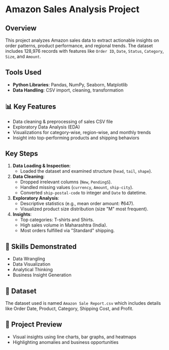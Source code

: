 # Amazon Sales Analysis Project

## Overview
This project analyzes Amazon sales data to extract actionable insights on order patterns, product performance, and regional trends. The dataset includes 128,976 records with features like `Order ID`, `Date`, `Status`, `Category`, `Size`, and `Amount`.

## Tools Used
- **Python Libraries**: Pandas, NumPy, Seaborn, Matplotlib
- **Data Handling**: CSV import, cleaning, transformation

## 📊 Key Features
- Data cleaning & preprocessing of sales CSV file
- Exploratory Data Analysis (EDA)
- Visualizations for category-wise, region-wise, and monthly trends
- Insight into top-performing products and shipping behaviors

## Key Steps
1. **Data Loading & Inspection**: 
   - Loaded the dataset and examined structure (`head`, `tail`, `shape`).
2. **Data Cleaning**:
   - Dropped irrelevant columns (`New`, `PendingS`).
   - Handled missing values (`currency`, `Amount`, `ship-city`).
   - Converted `ship-postal-code` to integer and `Date` to datetime.
3. **Exploratory Analysis**:
   - Descriptive statistics (e.g., mean order amount: ₹647).
   - Visualized product size distribution (size "M" most frequent).
4. **Insights**:
   - Top categories: T-shirts and Shirts.
   - High sales volume in Maharashtra (India).
   - Most orders fulfilled via "Standard" shipping.

## 🧠 Skills Demonstrated
- Data Wrangling
- Data Visualization
- Analytical Thinking
- Business Insight Generation

## 📁 Dataset
The dataset used is named `Amazon Sale Report.csv` which includes details like Order Date, Product, Category, Shipping Cost, and Profit.


## 🔗 Project Preview
- Visual insights using line charts, bar graphs, and heatmaps
- Highlighting anomalies and business opportunities
